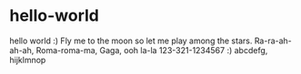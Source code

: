 # hello-world
hello world :)
Fly me to the moon so let me play among the stars.
Ra-ra-ah-ah-ah, Roma-roma-ma, Gaga, ooh la-la
123-321-1234567 :)
abcdefg, hijklmnop
